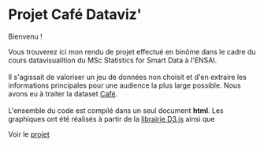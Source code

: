 <h1>Projet Café Dataviz'</h1>

Bienvenu !

Vous trouverez ici mon rendu de projet effectué en binôme dans le cadre du cours datavisualition du MSc Statistics for Smart Data à l'ENSAI.</br></br>
Il s'agissait de valoriser un jeu de données non choisit et d'en extraire les informations principales pour une audience la plus large possible. Nous avons eu à traiter la dataset [Café](http://ww2.amstat.org/publications/jse/v19n1/depaolo.pdf).</br></br>
L'ensemble du code est compilé dans un seul document <b>html</b>. Les graphiques ont été réalisés à partir de la [librairie D3.js](https://d3js.org/) ainsi que 

Voir le [projet](https://mlegall.github.io/Dataviz_CAFE/Rendu/Datavizproj_Cafe_CM_MLG.html)
